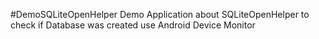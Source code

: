 #DemoSQLiteOpenHelper
Demo Application about SQLiteOpenHelper
to check if Database was created use Android Device Monitor
